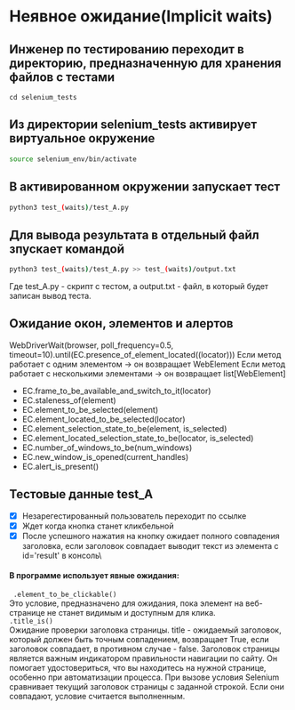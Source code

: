 # Неявное ожидание(Implicit waits)  

## Инженер по тестированию переходит в директорию, предназначенную для хранения файлов с тестами
```
cd selenium_tests
```
## Из директории selenium_tests активирует виртуальное окружение
```sh
source selenium_env/bin/activate
```
## В активированном окружении запускает тест 
```sh
python3 test_(waits)/test_A.py
```
## Для вывода результата в отдельный файл зпускает командой 
```sh
python3 test_(waits)/test_A.py >> test_(waits)/output.txt
```
Где test_A.py -  скрипт с тестом, а output.txt - файл, в который будет записан вывод теста.


## Ожидание окон, элементов и алертов
WebDriverWait(browser, poll_frequency=0.5, timeout=10).until(EC.presence_of_element_located((locator)))
Если метод работает с одним элементом → он возвращает WebElement
Если метод работает с несколькими элементами → он возвращает list[WebElement]


* EC.frame_to_be_available_and_switch_to_it(locator)
* EC.staleness_of(element)
* EC.element_to_be_selected(element)
* EC.element_located_to_be_selected(locator)
* EC.element_selection_state_to_be(element, is_selected)
* EC.element_located_selection_state_to_be(locator, is_selected)
* EC.number_of_windows_to_be(num_windows)
* EC.new_window_is_opened(current_handles)
* EC.alert_is_present()




## Тестовые данные test_A
- [x] Незарегестированный пользователь переходит по ссылке
- [x] Ждет когда кнопка станет кликбельной
- [x] После успешного нажатия на кнопку ожидает полного совпадения заголовка, если заголовок совпадает выводит текст из элемента с id='result' в консоль\
#### В программе использует явные ожидания: 
``` .element_to_be_clickable()``` \
Это условие, предназначено для ожидания, пока элемент на веб-странице не станет видимым и доступным для клика. \
```.title_is()``` \
Ожидание проверки заголовка страницы. title - ожидаемый заголовок, который должен быть точным совпадением, возвращает True, если заголовок совпадает, в противном случае - false. 
Заголовок страницы является важным индикатором правильности навигации по сайту. 
Он помогает удостовериться, что вы находитесь на нужной странице, особенно при автоматизации процесса. При вызове условия Selenium сравнивает текущий заголовок страницы с заданной строкой. Если они совпадают, условие считается выполненным.

